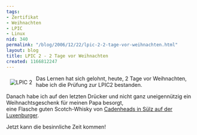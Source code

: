```yaml
---
tags:
- Zertifikat
- Weihnachten
- LPIC
- Linux
nid: 340
permalink: "/blog/2006/12/22/lpic-2-2-tage-vor-weihnachten.html"
layout: blog
title: LPIC 2 - 2 Tage vor Weihnachten
created: 1166812247
---
```

<img src="http://netzaffe.de/sites/netzaffe.de/files/lpi-lpic2-123x150.gif" alt="LPIC 2" align="left" vspace="10" hspace="10" />
Das Lernen hat sich gelohnt, heute, 2 Tage vor Weihnachten, habe ich die Prüfung zur LPIC2 bestanden.
<p>
Danach habe ich auf den letzten Drücker und nicht ganz uneigennützig ein Weihnachtsgeschenk für meinen Papa besorgt,<br /> eine Flasche guten Scotch-Whisky von <a href="http://www.cadenheads.de">Cadenheads in Sülz auf der Luxenburger</a>.</p>
<p>
Jetzt kann die besinnliche Zeit kommen!</p>
<!--break-->
